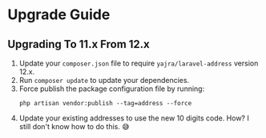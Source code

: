 # Upgrade Guide

## Upgrading To 11.x From 12.x

1. Update your `composer.json` file to require `yajra/laravel-address` version 12.x.
2. Run `composer update` to update your dependencies.
3. Force publish the package configuration file by running:
    ```shell
    php artisan vendor:publish --tag=address --force
    ```
4. Update your existing addresses to use the new 10 digits code. How? I still don't know how to do this. 😅
